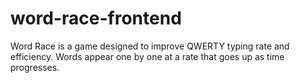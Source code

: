 # word-race-frontend
Word Race is a game designed to improve QWERTY typing rate and efficiency. Words appear one by one at a rate that goes up as time progresses.
